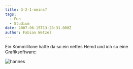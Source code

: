 ```yaml
---
title: 3-2-1-meins?
tags:
  - Fun
  - Studium
date: 2007-06-15T13:28:31.000Z
author: Fabian Wetzel
---
```


Ein Kommilitone hatte da so ein nettes Hemd und ich so eine Grafiksoftware:

![hannes](hannes.png)


